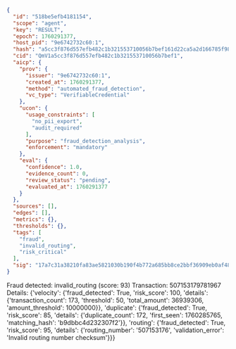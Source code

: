 ```json
{
  "id": "518be5efb4181154",
  "scope": "agent",
  "key": "RESULT",
  "epoch": 1760291377,
  "host_pid": "9e6742732c60:1",
  "hash": "a5cc3f876d557efb482c1b321553710056b7bef161d22ca5a2d166785f98fcf2",
  "cid": "QmV1a5cc3f876d557efb482c1b321553710056b7bef1",
  "aicp": {
    "prov": {
      "issuer": "9e6742732c60:1",
      "created_at": 1760291377,
      "method": "automated_fraud_detection",
      "vc_type": "VerifiableCredential"
    },
    "ucon": {
      "usage_constraints": [
        "no_pii_export",
        "audit_required"
      ],
      "purpose": "fraud_detection_analysis",
      "enforcement": "mandatory"
    },
    "eval": {
      "confidence": 1.0,
      "evidence_count": 0,
      "review_status": "pending",
      "evaluated_at": 1760291377
    }
  },
  "sources": [],
  "edges": [],
  "metrics": {},
  "thresholds": {},
  "tags": [
    "fraud",
    "invalid_routing",
    "risk_critical"
  ],
  "sig": "17a7c31a38210fa83ae5821030b190f4b772a685bb8ce2bbf36909eb0af4873e"
}
```

Fraud detected: invalid_routing (score: 93)
Transaction: 507153179781967
Details: {'velocity': {'fraud_detected': True, 'risk_score': 100, 'details': {'transaction_count': 173, 'threshold': 50, 'total_amount': 36939306, 'amount_threshold': 10000000}}, 'duplicate': {'fraud_detected': True, 'risk_score': 85, 'details': {'duplicate_count': 172, 'first_seen': 1760285765, 'matching_hash': 'b9dbbc4d232307f2'}}, 'routing': {'fraud_detected': True, 'risk_score': 95, 'details': {'routing_number': '507153176', 'validation_error': 'Invalid routing number checksum'}}}